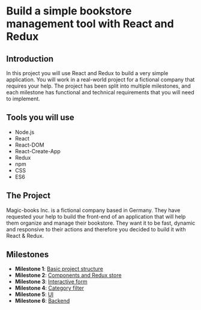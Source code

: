 # Build a simple bookstore management tool with React and Redux

## Introduction
In this project you will use React and Redux to build a very simple application. You will work in a real-world project for a fictional company that requires your help. The project has been split into multiple milestones, and each milestone has functional and technical requirements that you will need to implement.

## Tools you will use
- Node.js
- React
- React-DOM
- React-Create-App
- Redux
- npm
- CSS
- ES6

## The Project

Magic-books Inc. is a fictional company based in Germany. They have requested your help to build the front-end of an application that will help them organize and manage their bookstore. They want it to be fast, dynamic and responsive to their actions and therefore you decided to build it with React & Redux.

## Milestones

- **Milestone 1**: [Basic project structure](https://github.com/microverseinc/project-redux-bookstore/blob/master/milestones/MILESTONE_1.md)
- **Milestone 2**: [Components and Redux store](https://github.com/microverseinc/project-redux-bookstore/blob/master/milestones/MILESTONE_2.md)
- **Milestone 3**: [Interactive form](https://github.com/microverseinc/project-redux-bookstore/blob/master/milestones/MILESTONE_3.md)
- **Milestone 4**: [Category filter](https://github.com/microverseinc/project-redux-bookstore/blob/master/milestones/MILESTONE_4.md)
- **Milestone 5**: [UI](https://github.com/microverseinc/project-redux-bookstore/blob/master/milestones/MILESTONE_5.md)
- **Milestone 6**: [Backend](https://github.com/microverseinc/project-redux-bookstore/blob/master/milestones/MILESTONE_6.md)
